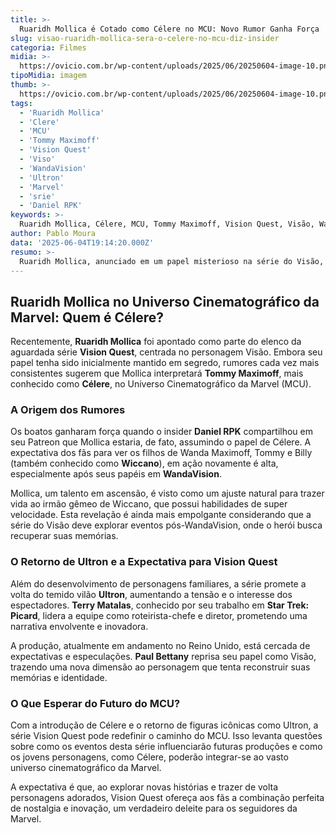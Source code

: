 ```yaml
---
title: >-
  Ruaridh Mollica é Cotado como Célere no MCU: Novo Rumor Ganha Força
slug: visao-ruaridh-mollica-sera-o-celere-no-mcu-diz-insider
categoria: Filmes
midia: >-
  https://ovicio.com.br/wp-content/uploads/2025/06/20250604-image-10.png
tipoMidia: imagem
thumb: >-
  https://ovicio.com.br/wp-content/uploads/2025/06/20250604-image-10.png
tags:
  - 'Ruaridh Mollica'
  - 'Clere'
  - 'MCU'
  - 'Tommy Maximoff'
  - 'Vision Quest'
  - 'Viso'
  - 'WandaVision'
  - 'Ultron'
  - 'Marvel'
  - 'srie'
  - 'Daniel RPK'
keywords: >-
  Ruaridh Mollica, Célere, MCU, Tommy Maximoff, Vision Quest, Visão, WandaVision, Ultron, Marvel, série, Daniel RPK
author: Pablo Moura
data: '2025-06-04T19:14:20.000Z'
resumo: >-
  Ruaridh Mollica, anunciado em um papel misterioso na série do Visão, pode interpretar Tommy Maximoff, também conhecido como Célere, segundo informações de insiders. A produção da série, que trará de volta o icônico Ultron, está em andamento no Reino Unido.
---
```


## Ruaridh Mollica no Universo Cinematográfico da Marvel: Quem é Célere?

Recentemente, **Ruaridh Mollica** foi apontado como parte do elenco da aguardada série **Vision Quest**, centrada no personagem Visão. Embora seu papel tenha sido inicialmente mantido em segredo, rumores cada vez mais consistentes sugerem que Mollica interpretará **Tommy Maximoff**, mais conhecido como **Célere**, no Universo Cinematográfico da Marvel (MCU).

### A Origem dos Rumores

Os boatos ganharam força quando o insider **Daniel RPK** compartilhou em seu Patreon que Mollica estaria, de fato, assumindo o papel de Célere. A expectativa dos fãs para ver os filhos de Wanda Maximoff, Tommy e Billy (também conhecido como **Wiccano**), em ação novamente é alta, especialmente após seus papéis em **WandaVision**.

Mollica, um talento em ascensão, é visto como um ajuste natural para trazer vida ao irmão gêmeo de Wiccano, que possui habilidades de super velocidade. Esta revelação é ainda mais empolgante considerando que a série do Visão deve explorar eventos pós-WandaVision, onde o herói busca recuperar suas memórias.

### O Retorno de Ultron e a Expectativa para Vision Quest

Além do desenvolvimento de personagens familiares, a série promete a volta do temido vilão **Ultron**, aumentando a tensão e o interesse dos espectadores. **Terry Matalas**, conhecido por seu trabalho em **Star Trek: Picard**, lidera a equipe como roteirista-chefe e diretor, prometendo uma narrativa envolvente e inovadora.

A produção, atualmente em andamento no Reino Unido, está cercada de expectativas e especulações. **Paul Bettany** reprisa seu papel como Visão, trazendo uma nova dimensão ao personagem que tenta reconstruir suas memórias e identidade.

### O Que Esperar do Futuro do MCU?

Com a introdução de Célere e o retorno de figuras icônicas como Ultron, a série Vision Quest pode redefinir o caminho do MCU. Isso levanta questões sobre como os eventos desta série influenciarão futuras produções e como os jovens personagens, como Célere, poderão integrar-se ao vasto universo cinematográfico da Marvel.

A expectativa é que, ao explorar novas histórias e trazer de volta personagens adorados, Vision Quest ofereça aos fãs a combinação perfeita de nostalgia e inovação, um verdadeiro deleite para os seguidores da Marvel.
